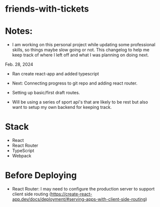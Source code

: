 # friends-with-tickets

# Notes:
 
- I am working on this personal project while updating some professional skills, so things maybe slow going or not. This changelog to help me keep track of where I left off and what I was planning on doing next. 

Feb. 28, 2024
- Ran create react-app and added typescript
- Next: Connecting progress to git repo and adding react router.
- Setting up basic/first draft routes.

- Will be using a series of sport api's that are likely to be rest but also want to setup my own backend for keeping track.

# Stack 
- React
- React Router
- TypeScript
- Webpack

# Before Deploying 
- React Router: I may need to configure the production server to support client side routing (https://create-react-app.dev/docs/deployment/#serving-apps-with-client-side-routing)
